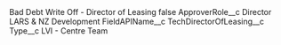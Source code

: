 <?xml version="1.0" encoding="UTF-8"?>
<CustomMetadata xmlns="http://soap.sforce.com/2006/04/metadata" xmlns:xsi="http://www.w3.org/2001/XMLSchema-instance" xmlns:xsd="http://www.w3.org/2001/XMLSchema">
    <label>Bad Debt Write Off - Director of Leasing</label>
    <protected>false</protected>
    <values>
        <field>ApproverRole__c</field>
        <value xsi:type="xsd:string">Director LARS &amp; NZ Development</value>
    </values>
    <values>
        <field>FieldAPIName__c</field>
        <value xsi:type="xsd:string">TechDirectorOfLeasing__c</value>
    </values>
    <values>
        <field>Type__c</field>
        <value xsi:type="xsd:string">LVI - Centre Team</value>
    </values>
</CustomMetadata>

